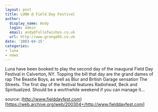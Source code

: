 ```yaml
---
layout: post
title: LUNA @ Field Day Festival
author:
  display_name: Andy
  login: admin
  email: andy@fullofwishes.co.uk
  url: http://www.grange85.co.uk
date: '2003-04-15'
categories:
- luna
- news
---
```

Luna have been booked to play the second day of the inaugural Field Day Festival in Calverton, NY. Topping the bill that day are the grand dames of rap The Beastie Boys, as well as Blur and British Garage sensation The Streets. The first day of the festival features Radiohead, Beck and Spiritualized. Should be a worthwhile weekend if you can manage it...

source: (http://www.fielddayfest.com)[https://web.archive.org/web/200304+/http://www.fielddayfest.com]
